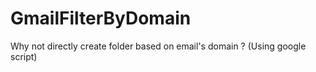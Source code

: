 # GmailFilterByDomain
Why not directly create folder based on email's domain ? (Using google script)

